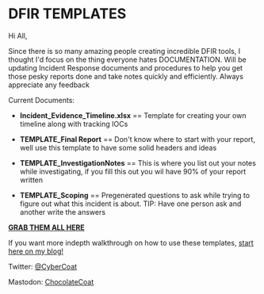 # DFIR TEMPLATES

Hi All,

Since there is so many amazing people creating incredible DFIR tools, I thought I'd focus on the thing everyone hates DOCUMENTATION. Will be updating Incident Response documents
and procedures to help you get those pesky reports done and take notes quickly and efficiently. Always appreciate any feedback


Current Documents:

* **Incident_Evidence_Timeline.xlsx** == Template for creating your own timeline along with tracking IOCs

* **TEMPLATE_Final Report** == Don't know where to start with your report, well use this template to have some solid headers and ideas

* **TEMPLATE_InvestigationNotes** == This is where you list out your notes while investigating, if you fill this out you wil have 90% of your report written

* **TEMPLATE_Scoping** == Pregenerated questions to ask while trying to figure out what this incident is about. TIP: Have one person ask and another write the answers



[**GRAB THEM ALL HERE**](https://github.com/chocolatecoat/DFIR-Templates/releases/download/v1.0.0/DFIR_Templates.zip)


If you want more indepth walkthrough on how to use these templates, [start here on my blog!](https://chocolatecoat4n6.com/2022/10/27/investigation-framework-1-scoping/)

Twitter: [@CyberCoat](https://twitter.com/CyberCoat)

Mastodon: [ChocolateCoat](@ChocolateCoat@infosec.exchange)
